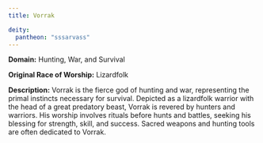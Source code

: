 ```yaml
---
title: Vorrak

deity: 
  pantheon: "sssarvass"
---
```


**Domain:** Hunting, War, and Survival

**Original Race of Worship:** Lizardfolk

**Description:** Vorrak is the fierce god of hunting and war, representing the primal instincts necessary for survival. Depicted as a lizardfolk warrior with the head of a great predatory beast, Vorrak is revered by hunters and warriors. His worship involves rituals before hunts and battles, seeking his blessing for strength, skill, and success. Sacred weapons and hunting tools are often dedicated to Vorrak.

<!--more-->

